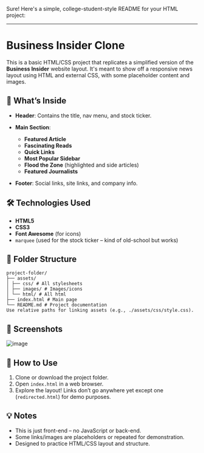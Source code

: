 Sure! Here's a simple, college-student-style README for your HTML project:

---

# Business Insider Clone

This is a basic HTML/CSS project that replicates a simplified version of the **Business Insider** website layout. It's meant to show off a responsive news layout using HTML and external CSS, with some placeholder content and images.

## 📄 What’s Inside

* **Header**: Contains the title, nav menu, and stock ticker.
* **Main Section**:

  * **Featured Article**
  * **Fascinating Reads**
  * **Quick Links**
  * **Most Popular Sidebar**
  * **Flood the Zone** (highlighted and side articles)
  * **Featured Journalists**
* **Footer**: Social links, site links, and company info.

## 🛠 Technologies Used

* **HTML5**
* **CSS3**
* **Font Awesome** (for icons)
* `marquee` (used for the stock ticker – kind of old-school but works)

## 📁 Folder Structure

```
project-folder/
├── assets/ 
│ ├── css/ # All stylesheets 
│ ├── images/ # Images/icons 
│ └── html/ # All html
├── index.html # Main page 
└── README.md # Project documentation 
Use relative paths for linking assets (e.g., ./assets/css/style.css).
```

## 📸 Screenshots
![image](https://github.com/user-attachments/assets/e508f85b-8175-41ed-87fc-ac6c3157a89b)


## 🔗 How to Use

1. Clone or download the project folder.
2. Open `index.html` in a web browser.
3. Explore the layout! Links don’t go anywhere yet except one (`redirected.html`) for demo purposes.

## 💡 Notes

* This is just front-end – no JavaScript or back-end.
* Some links/images are placeholders or repeated for demonstration.
* Designed to practice HTML/CSS layout and structure.

